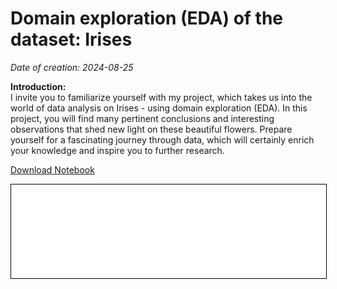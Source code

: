 # Domain exploration (EDA) of the dataset: Irises

*Date of creation: 2024-08-25*

**Introduction:**<br>
I invite you to familiarize yourself with my project, which takes us into the world of data analysis on Irises - using domain exploration (EDA). In this project, you will find many pertinent conclusions and interesting observations that shed new light on these beautiful flowers. Prepare yourself for a fascinating journey through data, which will certainly enrich your knowledge and inspire you to further research.

<a href="iris.ipynb" class="md-button md-button--primary">Download Notebook</a>

<iframe
    id="content"
    src="iris.html"
    width="100%"
    style="border:1px solid black;overflow:hidden;"
></iframe>
<script>
function resizeIframeToFitContent(iframe) {
    iframe.style.height = (iframe.contentWindow.document.documentElement.scrollHeight + 50) + "px";
    iframe.contentDocument.body.style["overflow"] = 'hidden';
}
window.addEventListener('load', function() {
    var iframe = document.getElementById('content');
    resizeIframeToFitContent(iframe);
});
window.addEventListener('resize', function() {
    var iframe = document.getElementById('content');
    resizeIframeToFitContent(iframe);
});
</script>
